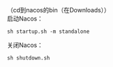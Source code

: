 （cd到nacos的bin（在Downloads））  
启动Nacos：  
```
sh startup.sh -m standalone
```
关闭Nacos：  
```
sh shutdown.sh
```

